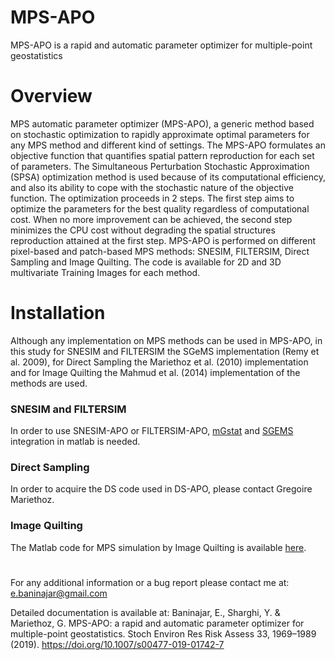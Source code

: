 # MPS-APO
MPS-APO is a rapid and automatic parameter optimizer for multiple-point geostatistics

# Overview
MPS automatic parameter optimizer (MPS-APO), a generic method based on stochastic optimization to rapidly approximate optimal parameters for any MPS method and different kind of settings. The MPS-APO formulates an objective function that quantifies spatial pattern reproduction for each set of parameters. The Simultaneous Perturbation Stochastic Approximation (SPSA) optimization method is used because of its computational efficiency, and also its ability to cope with the stochastic nature of the objective function. The optimization proceeds in 2 steps. The first step aims to optimize the parameters for the best quality regardless of computational cost. When no more improvement can be achieved, the second step minimizes the CPU cost without degrading the spatial structures reproduction attained at the first step. MPS-APO is performed on different pixel-based and patch-based MPS methods: SNESIM, FILTERSIM, Direct Sampling and Image Quilting. The code is available for 2D and 3D multivariate Training Images for each method.

# Installation
Although any implementation on MPS methods can be used in MPS-APO, in this study for SNESIM and FILTERSIM the SGeMS implementation (Remy et al. 2009), for Direct Sampling the Mariethoz et al. (2010) implementation and for Image Quilting the Mahmud et al. (2014) implementation of the methods are used. 

### SNESIM and FILTERSIM
In order to use SNESIM-APO or FILTERSIM-APO, [mGstat](https://sourceforge.net/projects/mgstat/files/mGstat/) and [SGEMS](http://sgems.sourceforge.net/?q=node/77) integration in matlab is needed. 

### Direct Sampling
In order to acquire the DS code used in DS-APO, please contact Gregoire Mariethoz. 

### Image Quilting
The Matlab code for MPS simulation by Image Quilting is available [here](https://github.com/GAIA-UNIL/Image-Quilting). 

#
For any additional information or a bug report please contact me at: e.baninajar@gmail.com

Detailed documentation is available at: 
Baninajar, E., Sharghi, Y. & Mariethoz, G. MPS-APO: a rapid and automatic parameter optimizer for multiple-point geostatistics. Stoch Environ Res Risk Assess 33, 1969–1989 (2019). https://doi.org/10.1007/s00477-019-01742-7

